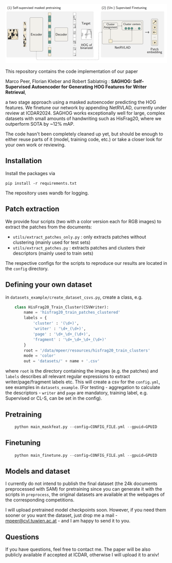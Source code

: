 ![header](assets/header.png)

This repository contains the code implementation of our paper 

Marco Peer, Florian Kleber and Robert Sablatnig : **SAGHOG: Self-Supervised Autoencoder for Generating HOG Features for Writer Retrieval**,

a two stage approach using a masked autoencoder predicting the HOG features. We finetune our network by appending NetRVLAD, currently under review at ICDAR2024. SAGHOG works exceptionally well for large, complex datasets with small amounts of handwriting such as HisFrag20, where we outperform SOTA by ~12% mAP. 

The code hasn't been completely cleaned up yet, but should be enough to either reuse parts of it (model, training code, etc.) or take a closer look for your own work or reviewing.

## Installation

Install the packages via

    pip install -r requirements.txt

The repository uses wandb for logging.

## Patch extraction

We provide four scripts (two with a color version each for RGB images) to extract the patches from the documents:

- `utils/extract_patches_only.py` : only extracts patches without clustering (mainly used for test sets)
- `utils/extract_patches.py` : extracts patches and clusters their descriptors (mainly used to train sets)

The respective configs for the scripts to reproduce our results are located in the `config` directory.

## Defining your own dataset

in `datasets_example/create_dataset_csvs.py`, create a class, e.g.
```python
    class HisFrag20_Train_Cluster(CSVWriter):
        name = 'hisfrag20_train_patches_clustered'
        labels = {
            'cluster' : '(\d+)',
            'writer' : '\d+_(\d+)',
            'page' : '\d+_\d+_(\d+)',
            'fragment' : '\d+_\d+_\d+_(\d+)'
        }
        root = '/data/mpeer/resources/hisfrag20_train_clusters'
        mode = 'color'
        out = 'datasets/' + name + '.csv'
```

where `root` is the directory containing the images (e.g. the patches) and `labels` describes all relevant regular expressions to extract writer/page/fragment labels etc. This will create a csv for the `config.yml`, see examples in `datasets_example`. (For testing - aggregation to calculate the descriptors - `writer` and `page` are mandatory, training label, e.g. Supervised or CL-S, can be set in the config).

## Pretraining

```python
    python main_maskfeat.py --config=CONFIG_FILE.yml --gpuid=GPUID
```

## Finetuning

```python
    python main_finetune.py --config=CONFIG_FILE.yml --gpuid=GPUID
```

## Models and dataset

I currently do not intend to publish the final dataset (the 24k documents preprocessed with SAM) for pretraining since you can generate it with the scripts in `preprocess`, the original datasets are available at the webpages of the corresponding competitions. 

I will upload pretrained model checkpoints soon. However, if you need them sooner or you want the dataset, just drop me a mail - mpeer@cvl.tuwien.ac.at - and I am happy to send it to you.

## Questions

If you have questions, feel free to contact me. The paper will be also publicly available if accepted at ICDAR, otherwise I will upload it to arxiv!
